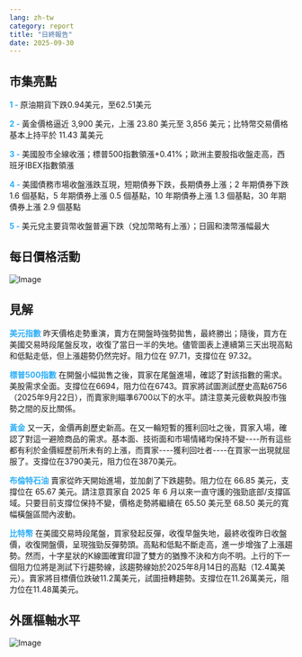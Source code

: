 ```yaml
---
lang: zh-tw
category: report
title: "日終報告"
date: 2025-09-30
---
```



<h2>市集亮點</h2>
<strong style="color: #2caef7;">1 - </strong> 原油期貨下跌0.94美元，至62.51美元

<strong style="color: #2caef7;">2 - </strong> 黃金價格逼近 3,900 美元，上漲 23.80 美元至 3,856 美元；比特幣交易價格基本上持平於 11.43 萬美元

<strong style="color: #2caef7;">3 - </strong> 美國股市全線收漲；標普500指數領漲+0.41%；歐洲主要股指收盤走高，西班牙IBEX指數領漲

<strong style="color: #2caef7;">4 - </strong> 美國債務市場收盤漲跌互現，短期債券下跌，長期債券上漲；2 年期債券下跌 1.6 個基點，5 年期債券上漲 0.5 個基點，10 年期債券上漲 1.3 個基點，30 年期債券上漲 2.9 個基點

<strong style="color: #2caef7;">5 - </strong> 美元兌主要貨幣收盤普遍下跌（兌加幣略有上漲）；日圓和澳幣漲幅最大



<h2>每日價格活動</h2>
<img src="https://markleighedu.github.io/img/Sep-2025/30-Sep-2025/price.jpg" alt="Image"/>

<h2>見解</h2>
<strong style="color: #2caef7;">美元指數</strong> 昨天價格走勢重演，賣方在開盤時強勢拋售，最終勝出；隨後，買方在美國交易時段尾盤反攻，收復了當日一半的失地。儘管圖表上連續第三天出現高點和低點走低，但上漲趨勢仍然完好。阻力位在 97.71，支撐位在 97.32。

<strong style="color: #2caef7;">標普500指數</strong> 在開盤小幅拋售之後，買家在尾盤進場，確認了對該指數的需求。美股需求全面。支撐位在6694，阻力位在6743。買家將試圖測試歷史高點6756（2025年9月22日），而賣家則瞄準6700以下的水平。請注意美元疲軟與股市強勢之間的反比關係。

<strong style="color: #2caef7;">黃金</strong> 又一天，金價再創歷史新高。在又一輪短暫的獲利回吐之後，買家入場，確認了對這一避險商品的需求。基本面、技術面和市場情緒均保持不變----所有這些都有利於金價經歷前所未有的上漲，而賣家----獲利回吐者----在買家一出現就屈服了。支撐位在3790美元，阻力位在3870美元。

<strong style="color: #2caef7;">布倫特石油</strong> 賣家從昨天開始進場，並加劇了下跌趨勢。阻力位在 66.85 美元，支撐位在 65.67 美元。請注意買家自 2025 年 6 月以來一直守護的強勁底部/支撐區域。只要目前支撐位保持不變，價格走勢將繼續在 65.50 美元至 68.50 美元的寬幅橫盤區間內波動。

<strong style="color: #2caef7;">比特幣</strong> 在美國交易時段尾盤，買家發起反彈，收復早盤失地，最終收復昨日收盤價，收復開盤價，呈現強勁反彈勢頭。高點和低點不斷走高，進一步增強了上漲趨勢。然而，十字星狀的K線圖確實印證了雙方的猶豫不決和方向不明。上行的下一個阻力位將是測試下行趨勢線，該趨勢線始於2025年8月14日的高點（12.4萬美元）。賣家將目標價位跌破11.2萬美元，試圖扭轉趨勢。支撐位在11.26萬美元，阻力位在11.48萬美元。



<h2>外匯樞軸水平</h2>
<img src="https://markleighedu.github.io/img/Sep-2025/30-Sep-2025/pivot.jpg" alt="Image"/>